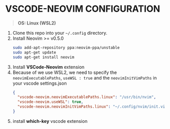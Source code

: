 # VSCODE-NEOVIM CONFIGURATION
 
> **OS: Linux (WSL2)**

1. Clone this repo into your `~/.config` directory.
1. Install Neovim >= v0.5.0 
    ```bash
    sudo add-apt-repository ppa:neovim-ppa/unstable
    sudo apt-get update
    sudo apt-get install neovim
    ```
1. Install **VSCode-Neovim** extension
1. Because of we use WSL2, we need to specify the `neovimExecutablePaths`, `useWSL : true` and the `neovimInitVimPaths` in your vscode settings.json 
    ```json
    {
      "vscode-neovim.neovimExecutablePaths.linux": "/usr/bin/nvim",
      "vscode-neovim.useWSL": true,
      "vscode-neovim.neovimInitVimPaths.linux": "~/.config/nvim/init.vim",
    }
      ```
1. install **which-key** vscode extension
  